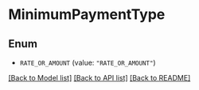 # MinimumPaymentType

## Enum


* `RATE_OR_AMOUNT` (value: `"RATE_OR_AMOUNT"`)


[[Back to Model list]](../README.md#documentation-for-models) [[Back to API list]](../README.md#documentation-for-api-endpoints) [[Back to README]](../README.md)


